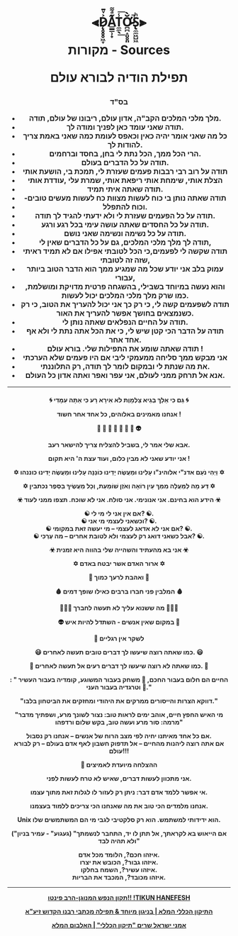 <h1 align="center">

  ⫷D̷̨̥̥̥͖̞͐ͮ̄A̳̳̹̟̋ͣ͌ͅT̼̼̖̾͟͞Ơ̷̴̪̪̝͈̥͈̆̀̚S̢̼̼͖̺͖ͪ⫸
 
  
  מקורות - Sources
  
  
תפילת הודיה לבורא עולם
  
<h3 align="center">
  
  
  בס"ד 


-	מלך מלכי המלכים הקב"ה, אדון עולם, ריבונו של עולם, תודה. 
-	תודה שאני עומד כאן לפניך ומודה לך.
-	כל מה שאני אומר יהיה כאין וכאפס לעומת כמה שאני באמת צריך להודות לך.
-	הרי הכל ממך, הכל נתת לי בחן, בחסד וברחמים.
-	תודה על כל הדברים בעולם.
-	תודה על רוב רבי רבבות פעמים שעזרת לי, תמכת בי, הושעת אותי
-	הצלת אותי, שימחת אותי ריפאת אותי, שמרת עלי ,עודדת אותי
-	תודה שאתה איתי תמיד.
-	-תודה שאתה נותן בי כוח לעשות מצוות כח לעשות מעשים טובים
-	וכוח להתפלל.
-	תודה על כל הפעמים שעזרת לי ולא ידעתי להגיד לך תודה.
-	תודה על כל החסדים שאתה עושה עימי בכל רגע ורגע.
-	תודה על כל נשימה ונשימה שאני נושם.
-	תודה לך מלך מלכי המלכים, גם על כל הדברים שאין לי,
-	תודה שקשה לי לפעמים,כי הכל לטובתי אפילו אם לא תמיד ראיתי שזה זה לטובתי,
-	עמוק בלב אני יודע שכל מה שמגיע ממך הוא הדבר הטוב ביותר עבורי,
-	והוא נעשה במיוחד בשבילי, בהשגחה פרטית מדויקת ומושלמת, כמו שרק מלך מלכי המלכים יכול לעשות.
-	תודה לשפעמים קשה לי, כי רק כך אני יכול להעריך את הטוב, כי רק כשנמצאים בחושך אפשר להעריך את האור.
-	תודה על החיים הנפלאים שאתה נותן לי.
-	תודה על הדבר הכי קטן שיש לי, כי את הכל אתה נתת לי ולא אף אחד אחר.
-	תודה שאתה שומע את התפילות שלי. בורא עולם !
-	אני מבקש ממך סליחה ממעמקי ליבי אם היו פעמים שלא הערכתי
-	את מה שנתת לי ובמקום לומר לך תודה, רק התלוננתי.
-	אנא אל תרחק ממני לעולם, אני עפר ואפר ואתה אדון כל העולם.

  ---
 
<h4 align="center">

🌀 גַּם כִּי אֵלֵךְ בְּגֵיא צַלְמָוֶת לֹא אִירָא רָע כִּי אַתָּה עִמָּדִי 🌀

אנחנו מאמינים באלוהים, כל אחד אחר חשוד !

  🐽 👦 👧 👨 👩 👻 👀 👽

אבא שלי אמר לי, בשביל להצליח צריך להישאר רעב.

אני יודע שאני לא מבין כלום, ועוד עצת ה' היא תקום !

✡ וַיְהִי נֹעַם אדנ"י אלוהינ"ו עָלִינוּ וּמַעֲשֶׂה יָדֵינוּ כּוֹנֵנָּה עָלִינוּ וּמַעֲשֶׂה יָדִינוּ כוננהו ✡

✡ דַּע מָה לַמַּעֲלָה מִמֵּךְ עַיִן רוֹאָה וְאֹזֶן שׁוֹמַעַת, וְכָל מַעֲשֶׂיךָ בַּסֵּפֶר נכתבין ✡

☣ הידע הוא בחינם. אני אנונימי. אני סולח. אני לא שוכח. תצפו ממני לעוד ☣

☯ אם אין אני לי מי לי? ☯.  
☯ וכשאני לעצמי מי אני? ☯.  
☯ אם אני לא אדאג לעצמי – מי יעשה זאת במקומי? ☯.  
☯ אבל כשאני דואג רק לעצמי ולא לטובת אחרים – מה עֶרְכִּי? ☯.  


☣ אני בא מהעתיד והשהייה שלי בהווה היא זמנית ☣

✡ ארור האדם אשר יבטח באדם ✡

💙 ואהבת לרעך כמוך 💙

🩸 המלבין פני חברו ברבים כאילו שופך דמים 🩸

🧑‍🤝‍🧑 מה ששנוא עליך לא תעשה לחברך 🧑‍🤝‍🧑

👽 במקום שאין אנשים - השתדל להיות איש 👀

🦵 לשקר אין רגליים

😃 כמו שאתה רוצה שיעשו לך דברים טובים תעשה לאחרים. 😃

🤔 כמו שאתה לא רוצה שיעשו לך דברים רעים אל תעשה לאחרים. 🤔

: " החיים הם חלום בעבור החכם, 🎲 משחק בעבור המשוגע, קומדיה בעבור העשיר 🤑 וטרגדיה בעבור העני."

 "דווקא הצרות והייסורים ממרקים את היהודי ומחזקים את הביטחון בלבו."

"מי האיש החפץ חיים, אוהב ימים לראות טוב: נצור לשונך מרע, ושפתיך מדבר מרמה: סור מרע ועשה טוב, בקש שלום ורדפהו"

אם כל אחד מאיתנו יחיה לפי מצב הרוח של אנשים – אנחנו רק נסבול.  
אם אתה רוצה ליהנות מהחיים – אל תדפוק חשבון לאף אדם בעולם – רק לבורא עולם!!!

🥇 ההצלחה מיועדת לאמיצים

 אני מתכוון לעשות דברים, שאיש לא טרח לעשות לפני.

 אי אפשר ללמד אדם דבר: ניתן רק לעזור לו לגלות זאת מתוך עצמו.

 אנחנו מלמדים הכי טוב את מה שאנחנו הכי צריכים ללמוד בעצמנו.

 Unix הוא ידידותי למשתמש. הוא רק סלקטיבי לגבי מי הם המשתמשים שלו.


("געגוע" - עמיר בניון)
"אם הייאוש בא לקראתך, אל תתן לו יד, התחבר לנשמתך ולא תהיה לבד"


איזהו חכם?, הלומד מכל אדם.  
איזהו גבור?, הכובש את יצרו.  
איזהו עשיר?, השמח בחלקו.  
איזהו מכובד?, המכבד את הבריות.  


  
  ---
  
  [תקון הנפש המנוגן-הרב פינטו!! !TIKUN HANEFESH](https://www.youtube.com/watch?v=-arhdtzQX0Y)
  
  [התיקון הכללי המלא | בניגון מיוחד & תפילה מכתבי רבנו הקדוש זיע"א](https://www.youtube.com/watch?v=c9vGfZrSk_0)
  
  [אמני ישראל שרים "תיקון הכללי" | האלבום המלא](https://www.youtube.com/watch?v=AL87MPoKwPM)
  
  []()

  
